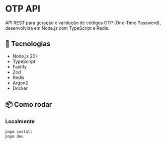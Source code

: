 # OTP API

API REST para geração e validação de códigos OTP (One-Time Password), desenvolvida em Node.js com TypeScript e Redis.

## 🚀 Tecnologias
- Node.js 20+
- TypeScript
- Fastify
- Zod
- Redis
- Argon2
- Docker

## 📦 Como rodar

### Localmente
```bash
pnpm install
pnpm dev
